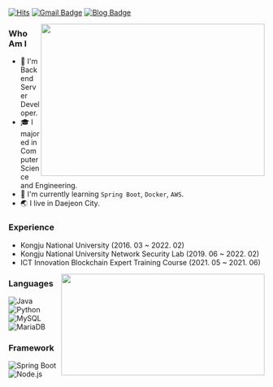 [![Hits](https://hits.seeyoufarm.com/api/count/incr/badge.svg?url=https%3A%2F%2Fgithub.com%2Fkmg733&count_bg=%2379C83D&title_bg=%23555555&icon=&icon_color=%23E7E7E7&title=hits&edge_flat=false)](https://hits.seeyoufarm.com)
[![Gmail Badge](https://img.shields.io/badge/Gmail-D14836?style=flat&logo=Gmail&logoColor=white)](mailto:mink906@gmail.com)
[![Blog Badge](https://img.shields.io/badge/Tech%20Blog-555263?style=flat&logoColor=white)](https://blog.naver.com/mang906)

[<img align='right' src="https://github-readme-stats.vercel.app/api?username=kmg733" height="300" width="440">](https://github.com/kmg733)

### Who Am I
- 🧡 I'm Backend Server Developer.
 - 🎓 I majored in Computer Science and Engineering.
 - 📕 I'm currently learning `Spring Boot`, `Docker`, `AWS`.
 - 🌏 I live in Daejeon City.
### Experience


 - Kongju National University (2016. 03 ~ 2022. 02)
 - Kongju National University Network Security Lab (2019. 06 ~ 2022. 02)
 - ICT Innovation Blockchain Expert Training Course (2021. 05 ~ 2021. 06)

[<img align='right' src="http://mazassumnida.wtf/api/v2/generate_badge?boj=azure906" height="200" width="400">](https://solved.ac/profile/azure906)

 
### Languages
![Java](https://img.shields.io/badge/Java-007396?style=flat-square&logo=Java&logoColor=white)
![Python](https://img.shields.io/badge/Python-3766AB?style=flat-square&logo=Python&logoColor=white)
![MySQL](https://img.shields.io/badge/Mysql-4479A1?style=flat-square&logo=Mysql&logoColor=white)
![MariaDB](https://img.shields.io/badge/MariaDB-003545?style=flat-square&logo=MariaDB&logoColor=white)

### Framework
![Spring Boot](https://img.shields.io/badge/-Spring%20Boot-%236DB33F?style=flat-square&logo=Spring%20Boot&logoColor=white)
![Node.js](https://img.shields.io/badge/Node.js-339933?style=flat-square&logo=Node.js&logoColor=white)
